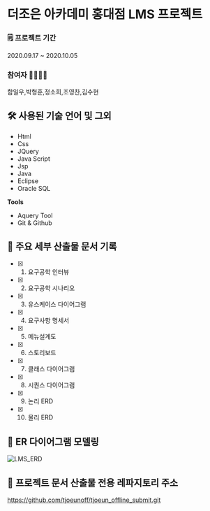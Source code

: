 # 더조은 아카데미 홍대점 LMS 프로젝트

### 🗒 프로젝트 기간 
2020.09.17 ~ 2020.10.05  

### 참여자 🙍‍♀️🙍‍♂️
함일우,박형훈,정소희,조영찬,김수현


## 🛠 사용된 기술 언어 및 그외
- Html
- Css
- JQuery
- Java Script
- Jsp
- Java
- Eclipse
- Oracle SQL

**Tools**
- Aquery Tool
- Git & Github  

## 📌 주요 세부 산출물 문서 기록
- [x] 1) 요구공학 인터뷰
- [x] 2) 요구공학 시나리오
- [x] 3) 유스케이스 다이어그램
- [x] 4) 요구사항 명세서
- [x] 5) 메뉴설계도
- [x] 6) 스토리보드
- [x] 7) 클래스 다이어그램
- [x] 8) 시퀀스 다이어그램
- [x] 9) 논리 ERD
- [x] 10) 물리 ERD  

## 🔗 ER 다이어그램 모델링
![LMS_ERD](https://user-images.githubusercontent.com/91303847/135944989-1ca7fa61-319e-4b62-b0f6-80f4d1dbc21c.png)  

## 🔗 프로젝트 문서 산출물 전용 레파지토리 주소
https://github.com/tjoeunoff/tjoeun_offline_submit.git  


